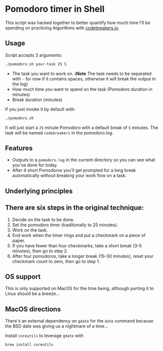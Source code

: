 # Pomodoro timer in Shell

This script was hacked together to better quantify how much time I'll be spending on practicing Algorithms with [codebreakers.io](https://codebreakers.io).

## Usage

Script accepts 3 arguments:

```bash
./pomodoro.sh your-task 25 5
```

- The task you want to work on. (**Note** The task needs to be separated with `-` for now if it contains spaces, otherwise it will break the output in the log)
- How much time you want to spend on the task (Pomodoro duration in minutes)
- Break duration (minutes)

If you just invoke it by default with:
```bash
./pomodoro.sh
```

It will just start a `25` minute Pomodoro with a default break of `5` minutes. The task will be named `codebreakers` in the pomodoro.log.

## Features

- Outputs to a `pomodoro.log` in the current directory so you can see what you've done for today.
- After 4 short Pomodoros you'll get prompted for a long break automatically without breaking your work flow on a task.

## Underlying principles
## There are six steps in the original technique:

1. Decide on the task to be done.
2. Set the pomodoro timer (traditionally to 25 minutes).
3. Work on the task.
4. End work when the timer rings and put a checkmark on a piece of paper.
5. If you have fewer than four checkmarks, take a short break (3–5 minutes), then go to step 2.
6. After four pomodoros, take a longer break (15–30 minutes), reset your checkmark count to zero, then go to step 1.

## OS support

This is only supported on MacOS for the time being, although porting it to Linux should be a breeze...

## MacOS directions

There's an external dependency on `gdate` for the `date` command because the BSD date was giving us a nightmare of a time...

Install `coreutils` to leverage `gdate` with

```bash
brew install coreutils
```
